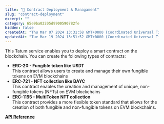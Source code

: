 ```yaml
---
title: "📝 Contract Deployment & Managament"
slug: "contract-deployment"
excerpt: ""
category: 65e9ba02205d9900590782fe
hidden: false
createdAt: "Thu Mar 07 2024 13:31:58 GMT+0000 (Coordinated Universal Time)"
updatedAt: "Tue Mar 19 2024 13:51:52 GMT+0000 (Coordinated Universal Time)"
---
```

This Tatum service enables you to deploy a smart contract on the blockchain. You can create the following types of contracts:

- **ERC-20 - Fungible token like USDT**  
  This contract allows users to create and manage their own fungible tokens on EVM blockchains
- **ERC-721 - NFT collection like BAYC**  
  This contract enables the creation and management of unique, non-fungible tokens (NFTs) on EVM blockchains
- **ERC-1155 - MultiToken NFT collection**  
  This contract provides a more flexible token standard that allows for the creation of both fungible and non-fungible tokens on EVM blockchains.

**[API Reference](/reference/deploycontract)**
